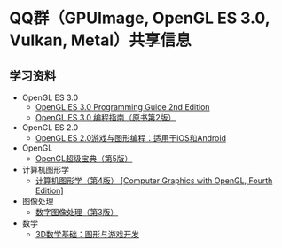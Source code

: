 # QQ群（GPUImage, OpenGL ES 3.0, Vulkan, Metal）共享信息

## 学习资料
- OpenGL ES 3.0
  - [OpenGL ES 3.0 Programming Guide 2nd Edition][1001]
  - [OpenGL ES 3.0 编程指南（原书第2版）][1002]
- OpenGL ES 2.0
  - [OpenGL ES 2.0游戏与图形编程：适用于iOS和Android][2001]
- OpenGL
  - [OpenGL超级宝典（第5版）][3001]
- 计算机图形学
  - [计算机图形学（第4版） [Computer Graphics with OpenGL, Fourth Edition]][4001]
- 图像处理
  - [数字图像处理（第3版）][5001]
- 数学
  - [3D数学基础：图形与游戏开发][6001]
    
    
[1001]: https://www.amazon.com/OpenGL-3-0-Programming-Guide-2nd/dp/0321933885/ref=sr_1_fkmr1_1?ie=UTF8&qid=1482248097&sr=8-1-fkmr1&keywords=OpenGL+ES+3.0+Programming+Guide+Second+Edition "OpenGL ES 3.0 Programming Guide (2nd Edition)"
[1002]: https://item.jd.com/11655699.html "OpenGL ES 3.0 编程指南（原书第2版）"


[2001]: https://item.jd.com/11436548.html "OpenGL ES 2.0游戏与图形编程：适用于iOS和Android"


[3001]: https://item.jd.com/11008802.html "OpenGL超级宝典（第5版）"


[4001]: https://item.jd.com/11591287.html "计算机图形学（第4版）"


[5001]: https://item.jd.com/10658649.html "数字图像处理（第3版）"


[6001]: https://item.jd.com/10078629.html "3D数学基础：图形与游戏开发"